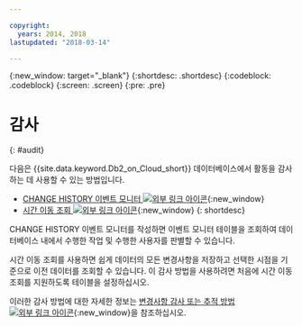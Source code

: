 ```yaml
---

copyright:
  years: 2014, 2018
lastupdated: "2018-03-14"

---
```


<!-- Attribute definitions --> 
{:new_window: target="_blank"}
{:shortdesc: .shortdesc}
{:codeblock: .codeblock}
{:screen: .screen}
{:pre: .pre}

# 감사
{: #audit}

다음은 {{site.data.keyword.Db2_on_Cloud_short}} 데이터베이스에서 활동을 감사하는 데 사용할 수 있는 방법입니다.

* [CHANGE HISTORY 이벤트 모니터 ![외부 링크 아이콘](../../icons/launch-glyph.svg "외부 링크 아이콘")](https://www.ibm.com/support/knowledgecenter/en/SSEPGG_11.1.0/com.ibm.db2.luw.sql.ref.doc/doc/r0059363.html){:new_window}
* [시간 이동 조회 ![외부 링크 아이콘](../../icons/launch-glyph.svg "외부 링크 아이콘")](https://developer.ibm.com/answers/questions/426878/how-do-i-use-time-travel-query-in-db2-or-db2-on-cl/){:new_window}
{: shortdesc}

CHANGE HISTORY 이벤트 모니터를 작성하면 이벤트 모니터 테이블을 조회하여 데이터베이스 내에서 수행한 작업 및 수행한 사용자를 판별할 수 있습니다. 

시간 이동 조회를 사용하면 쉽게 데이터의 모든 변경사항을 저장하고 선택한 시점을 기준으로 이전 데이터를 조회할 수 있습니다. 이 감사 방법을 사용하려면 처음에 시간 이동 조회를 지원하도록 테이블을 설정하십시오.

이러한 감사 방법에 대한 자세한 정보는 [변경사항 감사 또는 추적 방법 ![외부 링크 아이콘](../../icons/launch-glyph.svg "외부 링크 아이콘")](https://developer.ibm.com/answers/questions/427780/how-can-i-audit-or-track-changes-dropped-tables-to.html){:new_window}을 참조하십시오.
